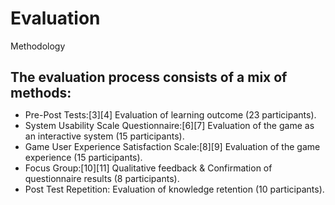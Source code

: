 # Evaluation

<p class='slide-subtitle'>Methodology</p>

<div class='section-wrapper'>
  <h2>The evaluation process consists of a mix of methods:</h2>
  <ul class='flex-list'>
    <li class='fade-out-vclick' v-after>
      Pre-Post Tests:<Link class='ref-link' to=''>[3]</Link><Link class='ref-link' to=''>[4]</Link> Evaluation of learning outcome (23 participants).
    </li>
    <li class='fade-out-vclick' v-click='+1'>
      System Usability Scale Questionnaire:<Link class='ref-link' to=''>[6]</Link><Link class='ref-link' to=''>[7]</Link> Evaluation of the game as an interactive system (15 participants).
    </li>
    <li class='fade-out-vclick' v-click='+1'>
      Game User Experience Satisfaction Scale:<Link class='ref-link' to=''>[8]</Link><Link class='ref-link' to=''>[9]</Link> Evaluation of the game experience (15 participants).
    </li>
    <li class='fade-out-vclick' v-click='+2'>
      Focus Group:<Link class='ref-link' to=''>[10]</Link><Link class='ref-link' to=''>[11]</Link> Qualitative feedback & Confirmation of questionnaire results (8 participants).
    </li>
    <li class='fade-out-vclick' v-click='+3'>
      Post Test Repetition: Evaluation of knowledge retention (10 participants).
    </li>
  </ul>
</div>

<style>
  h2 {
    margin-bottom: 0.5em;
  }
</style>